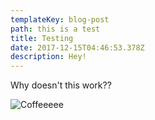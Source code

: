 ```yaml
---
templateKey: blog-post
path: this is a test
title: Testing
date: 2017-12-15T04:46:53.378Z
description: Hey!
---
```

Why doesn't this work??

![Coffeeeee](/img/peter-thiel.jpg)
